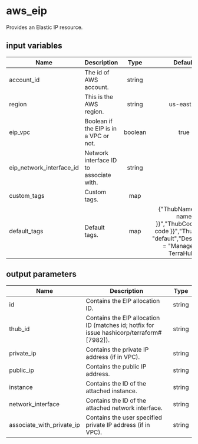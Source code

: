 # aws_eip

Provides an Elastic IP resource.

## input variables

| Name | Description | Type | Default | Required |
|------|-------------|:----:|:-----:|:-----:|
|account_id|The id of AWS account.|string||Yes|
|region|This is the AWS region.|string|us-east-1|Yes|
|eip_vpc|Boolean if the EIP is in a VPC or not.|boolean|true|no|
|eip_network_interface_id|Network interface ID to associate with.|string||Yes|
|custom_tags|Custom tags.|map||No|
|default_tags|Default tags.|map|{"ThubName"= "{{ name }}","ThubCode"= "{{ code }}","ThubEnv"= "default","Description" = "Managed by TerraHub"}|No|

## output parameters

| Name | Description | Type |
|------|-------------|:----:|
|id|Contains the EIP allocation ID.|string|
|thub_id|Contains the EIP allocation ID (matches id; hotfix for issue hashicorp/terraform#[7982]).|string|
|private_ip|Contains the private IP address (if in VPC).|string|
|public_ip|Contains the public IP address.|string|
|instance|Contains the ID of the attached instance.|string|
|network_interface|Contains the ID of the attached network interface.|string|
|associate_with_private_ip|Contains the user specified private IP address (if in VPC).|string|
